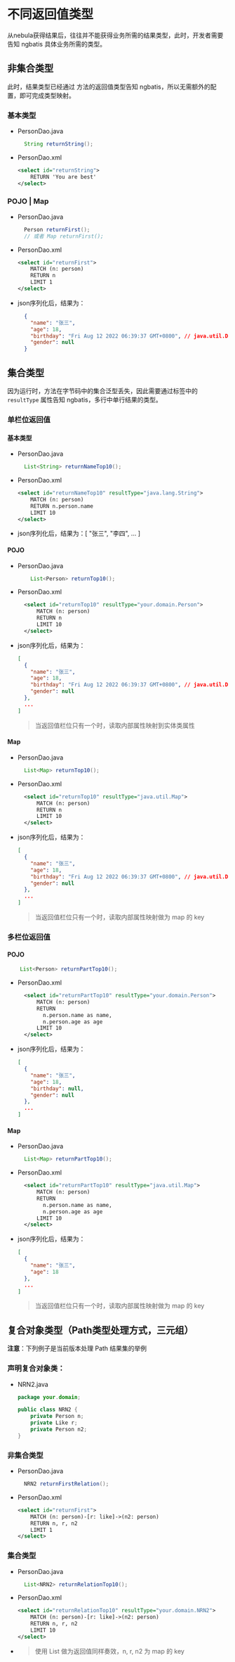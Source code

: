 # 不同返回值类型
从nebula获得结果后，往往并不能获得业务所需的结果类型，此时，开发者需要告知 ngbatis 具体业务所需的类型。

## 非集合类型
此时，结果类型已经通过 方法的返回值类型告知 ngbatis，所以无需额外的配置，即可完成类型映射。
### 基本类型
- PersonDao.java
  ```java
    String returnString();
  ```
- PersonDao.xml
  ```xml
  <select id="returnString">
      RETURN 'You are best'
  </select>
  ```

### POJO | Map
- PersonDao.java
  ```java
    Person returnFirst();
    // 或者 Map returnFirst();
  ```
- PersonDao.xml
  ```xml
  <select id="returnFirst">
      MATCH (n: person)
      RETURN n
      LIMIT 1
  </select>
  ```
- json序列化后，结果为：
  ```json
    {
      "name": "张三",
      "age": 18,
      "birthday": "Fri Aug 12 2022 06:39:37 GMT+0800", // java.util.Date
      "gender": null
    }
  ```


## 集合类型
因为运行时，方法在字节码中的集合泛型丢失，因此需要通过标签中的 `resultType` 属性告知 ngbatis，多行中单行结果的类型。
### 单栏位返回值

#### 基本类型
- PersonDao.java
  ```java
    List<String> returnNameTop10();
  ```
- PersonDao.xml
  ```xml
  <select id="returnNameTop10" resultType="java.lang.String">
      MATCH (n: person)
      RETURN n.person.name
      LIMIT 10
  </select>
  ```
- json序列化后，结果为：[ "张三", "李四", ... ]

#### POJO
- PersonDao.java
  ```java
      List<Person> returnTop10();
  ```
- PersonDao.xml
  ```xml
    <select id="returnTop10" resultType="your.domain.Person">
        MATCH (n: person)
        RETURN n
        LIMIT 10
    </select>
  ```
- json序列化后，结果为：
  ```json
  [
    {
      "name": "张三",
      "age": 18,
      "birthday": "Fri Aug 12 2022 06:39:37 GMT+0800", // java.util.Date
      "gender": null
    },
    ...
  ]
  ```
  > 当返回值栏位只有一个时，读取内部属性映射到实体类属性

#### Map
- PersonDao.java
  ```java
    List<Map> returnTop10();
  ```
- PersonDao.xml
  ```xml
    <select id="returnTop10" resultType="java.util.Map">
        MATCH (n: person)
        RETURN n
        LIMIT 10
    </select>
  ```
- json序列化后，结果为：
  ```json
  [
    {
      "name": "张三",
      "age": 18,
      "birthday": "Fri Aug 12 2022 06:39:37 GMT+0800", // java.util.Date
      "gender": null
    },
    ...
  ]
  ```
  > 当返回值栏位只有一个时，读取内部属性映射做为 map 的 key

### 多栏位返回值
#### POJO
  ```java
      List<Person> returnPartTop10();
  ```
- PersonDao.xml
  ```xml
    <select id="returnPartTop10" resultType="your.domain.Person">
        MATCH (n: person)
        RETURN 
          n.person.name as name,
          n.person.age as age
        LIMIT 10
    </select>
  ```
- json序列化后，结果为：
  ```json
  [
    {
      "name": "张三",
      "age": 18,
      "birthday": null,
      "gender": null
    },
    ...
  ]
  ```


#### Map
- PersonDao.java
  ```java
    List<Map> returnPartTop10();
  ```
- PersonDao.xml
  ```xml
    <select id="returnPartTop10" resultType="java.util.Map">
        MATCH (n: person)
        RETURN 
          n.person.name as name,
          n.person.age as age
        LIMIT 10
    </select>
  ```
- json序列化后，结果为：
  ```json
  [
    {
      "name": "张三",
      "age": 18
    },
    ...
  ]
  ```
  > 当返回值栏位只有一个时，读取内部属性映射做为 map 的 key

## 复合对象类型（Path类型处理方式，三元组）
**注意**：下列例子是当前版本处理 Path 结果集的举例
### 声明复合对象类：
  - NRN2.java
    ```java
    package your.domain;

    public class NRN2 {
        private Person n;
        private Like r;
        private Person n2;
    }
    ```
### 非集合类型
  - PersonDao.java
    ```java
      NRN2 returnFirstRelation();
    ```
  - PersonDao.xml
    ```xml
    <select id="returnFirst">
        MATCH (n: person)-[r: like]->(n2: person)
        RETURN n, r, n2
        LIMIT 1
    </select>
    ```
### 集合类型
  - PersonDao.java
    ```java
      List<NRN2> returnRelationTop10();
    ```
  - PersonDao.xml
    ```xml
    <select id="returnRelationTop10" resultType="your.domain.NRN2">
        MATCH (n: person)-[r: like]->(n2: person)
        RETURN n, r, n2
        LIMIT 10
    </select>
    ```
  - > 使用 List<Map> 做为返回值同样奏效，n, r, n2 为 map 的 key

